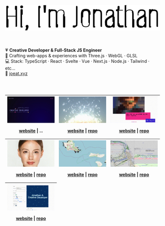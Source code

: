 # <img src='./src/header.svg' alt="Hi, I'm Jonathan">

<br>

💗 **Creative Developer & Full-Stack JS Engineer**\
🎨 Crafting web-apps & experiences with Three.js · WebGL · GLSL\
💻 Stack: TypeScript · React · Svelte · Vue · Next.js · Node.js · Tailwind · etc...\
👋 [joeat.xyz](https://joeat.xyz)

<br>
<br>

<!-- OG_START -->
<table>
<thead>
		<tr><th>
<a href="https://joeat.xyz" target="_blank" aria-label="joeat.xyz">
		<img src="./static/7d3b7a129dc8ab535afb6021732e1b2.gif" alt="joeat.xyz" width="100%" height="auto" />
	</a>
	
<a href="https://joeat.xyz" aria-label="joeat.xyz website" target="_blank">website</a> | ...
</th><th>
<a href="https://jonathan-j8.github.io/sketch-sunlines/" target="_blank" aria-label="Sunlines">
		<img src="./static/ac09f514783a2257bbdfb60b1d74f65.gif" alt="Sunlines" width="100%" height="auto" />
	</a>
	
<a href="https://jonathan-j8.github.io/sketch-sunlines/" aria-label="Sunlines website" target="_blank">website</a> | <a href="https://github.com/jonathan-j8/sketch-sunlines" aria-label="Sunlines repository" target="_blank">repo</a>
</th><th>
<a href="https://jonathan-j8.github.io/ilico.org/" target="_blank" aria-label="ilico">
		<img src="./static/7b3e3053645a5254ddfd8402876b2cd.gif" alt="ilico" width="100%" height="auto" />
	</a>
	
<a href="https://jonathan-j8.github.io/ilico.org/" aria-label="ilico website" target="_blank">website</a> | <a href="https://github.com/jonathan-j8/ilico.org" aria-label="ilico repository" target="_blank">repo</a>
</th></tr><tr><th>
<a href="https://jonathan-j8.github.io/optical-flow/" target="_blank" aria-label="Optical flow">
		<img src="./static/49f6a6e5c725fa3a1e492c8d1635eb1-scaled.gif" alt="Optical flow" width="100%" height="auto" />
	</a>
	
<a href="https://jonathan-j8.github.io/optical-flow/" aria-label="Optical flow website" target="_blank">website</a> | <a href="https://github.com/Jonathan-J8/optical-flow.git" aria-label="Optical flow repository" target="_blank">repo</a>
</th><th>
<a href="https://jonathan-j8.github.io/windforlife/" target="_blank" aria-label="Windforlife">
		<img src="./static/e32572a8969ed8165ea31dfa56fca2a.gif" alt="Windforlife" width="100%" height="auto" />
	</a>
	
<a href="https://jonathan-j8.github.io/windforlife/" aria-label="Windforlife website" target="_blank">website</a> | <a href="https://github.com/jonathan-j8/windforlife" aria-label="Windforlife repository" target="_blank">repo</a>
</th><th>
<a href="https://jonathan-j8.github.io/threejs-svg-parser/" target="_blank" aria-label="SVG parser">
		<img src="./static/b1904b62ea3d7e4acc1414c7d613ecf-scaled.png" alt="SVG parser" width="100%" height="auto" />
	</a>
	
<a href="https://jonathan-j8.github.io/threejs-svg-parser/" aria-label="SVG parser website" target="_blank">website</a> | <a href="https://github.com/jonathan-j8/threejs-svg-parser" aria-label="SVG parser repository" target="_blank">repo</a>
</th></tr><tr><th>
<a href="https://jonathan-j8.github.io/play-creative/" target="_blank" aria-label="Play creative">
		<img src="./static/087130eba4cfa6b7f3c490955dee920.gif" alt="Play creative" width="100%" height="auto" />
	</a>
	
<a href="https://jonathan-j8.github.io/play-creative/" aria-label="Play creative website" target="_blank">website</a> | <a href="https://github.com/jonathan-j8/play-creative" aria-label="Play creative repository" target="_blank">repo</a>
</th></tr>
</thead>
</table>
<!-- OG_END -->

